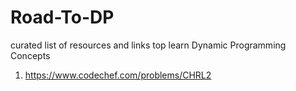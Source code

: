 # Road-To-DP
curated list of resources and links top learn Dynamic Programming Concepts

1) https://www.codechef.com/problems/CHRL2
